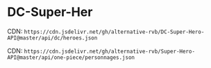 # DC-Super-Her

CDN: `https://cdn.jsdelivr.net/gh/alternative-rvb/DC-Super-Hero-API@master/api/dc/heroes.json`

CDN: `https://cdn.jsdelivr.net/gh/alternative-rvb/Super-Hero-API@master/api/one-piece/personnages.json`
